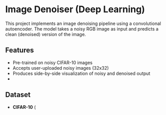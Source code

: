 # Image Denoiser (Deep Learning)

This project implements an image denoising pipeline using a convolutional autoencoder. The model takes a noisy RGB image as input and predicts a clean (denoised) version of the image.

## Features
- Pre-trained on noisy CIFAR-10 images
- Accepts user-uploaded noisy images (32x32)
- Produces side-by-side visualization of noisy and denoised output
- 
## Dataset
- **CIFAR-10** (
